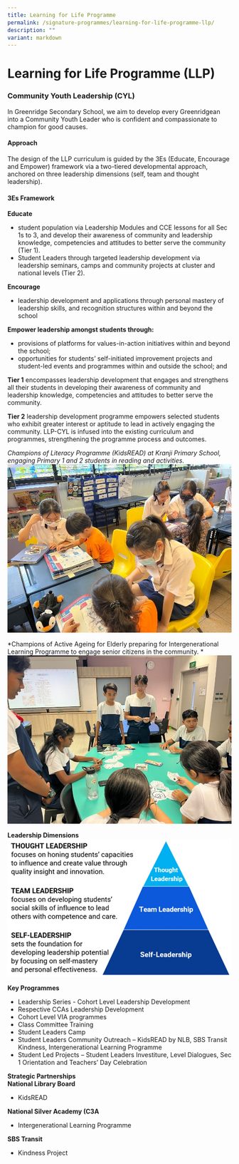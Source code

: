 ```yaml
---
title: Learning for Life Programme
permalink: /signature-programmes/learning-for-life-programme-llp/
description: ""
variant: markdown
---
```

# Learning for Life Programme (LLP)
### Community Youth Leadership (CYL)
In Greenridge Secondary School, we aim to develop every Greenridgean into a Community Youth Leader who is confident and compassionate to champion for good causes.
#### Approach
The design of the LLP curriculum is guided by the 3Es (Educate, Encourage and Empower) framework via a two-tiered developmental approach, anchored on three leadership dimensions (self, team and thought leadership).
#### 3Es Framework
**Educate** 
- student population via Leadership Modules and CCE lessons for all Sec 1s to 3, and develop their awareness of community and leadership knowledge, competencies and attitudes to better serve the community (Tier 1).
- Student Leaders through targeted leadership development via leadership seminars, camps and community projects at cluster and national levels (Tier 2).<br>

**Encourage**
- leadership development and applications through personal mastery of leadership skills, and recognition structures within and beyond the school<br>

**Empower leadership amongst students through:**
- provisions of platforms for values-in-action initiatives within and beyond the school;
- opportunities for students’ self-initiated improvement projects and student-led events and programmes within and outside the school; and

<b>Tier 1</b> encompasses leadership development that engages and strengthens all their students in developing their awareness of community and leadership knowledge, competencies and attitudes to better serve the community.<br>

<b>Tier 2</b> leadership development programme empowers selected students who exhibit greater interest or aptitude to lead in actively engaging the community. LLP-CYL is infused into the existing curriculum and programmes, strengthening the programme process and outcomes.

*Champions of Literacy Programme (KidsREAD) at Kranji Primary School, engaging Primary 1 and 2 students in reading and activities.*
![](/images/LLP2023/llp001.jpg)

*Champions of Active Ageing for Elderly preparing for Intergenerational Learning Programme to engage senior citizens in the community. *
![](/images/LLP2023/llp002.jpg)


**Leadership Dimensions**
 ![](/images/LLP2023/llp003.jpg)
 
**Key Programmes**
- Leadership Series - Cohort Level Leadership Development
- Respective CCAs Leadership Development 
- Cohort Level VIA programmes
- Class Committee Training 
- Student Leaders Camp 
- Student Leaders Community Outreach – KidsREAD by NLB, SBS Transit Kindness, Intergenerational Learning Programme
- Student Led Projects – Student Leaders Investiture, Level Dialogues, Sec 1 Orientation and Teachers’ Day Celebration

**Strategic Partnerships**<br>
**National Library Board**
- KidsREAD

**National Silver Academy (C3A**
- Intergenerational Learning Programme

**SBS Transit**
- Kindness Project